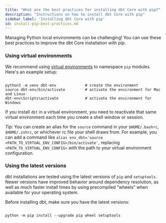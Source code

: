 ```yaml
---
title: "What are the best practices for installing dbt Core with pip?"
description: "Instructions on how to install dbt Core with pip"
sidebar_label: 'Installing dbt Core with pip'
id: install-pip-best-practices.md
---
```


Managing Python local environments can be challenging! You can use these best practices to improve the dbt Core installation with pip. 

### Using virtual environments

We recommend using [virtual environments](https://docs.python-guide.org/dev/virtualenvs/) to namespace `pip` modules. Here's an example setup:

```shell

python3 -m venv dbt-env				# create the environment
source dbt-env/bin/activate			# activate the environment for Mac and Linux
dbt-env\Scripts\activate			# activate the environment for Windows
```

If you install `dbt` in a virtual environment, you need to reactivate that same virtual environment each time you create a shell window or session.

*Tip:* You can create an alias for the `source` command in your `$HOME/.bashrc`, `$HOME/.zshrc`, or whichever rc file your shell draws from. For example, you can add a command like `alias env_dbt='source <PATH_TO_VIRTUAL_ENV_CONFIG>/bin/activate'`, replacing `<PATH_TO_VIRTUAL_ENV_CONFIG>` with the path to your virtual environment configuration.

### Using the latest versions

dbt installations are tested using the latest versions of `pip` and `setuptools`. Newer versions have improved behavior around dependency resolution, as well as much faster install times by using precompiled "wheels" when available for your operating system.

Before installing dbt, make sure you have the latest versions:

```shell

python -m pip install --upgrade pip wheel setuptools

```
